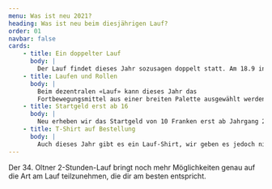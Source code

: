 ```yaml
---
menu: Was ist neu 2021?
heading: Was ist neu beim diesjährigen Lauf?
order: 01
navbar: false
cards:
    - title: Ein doppelter Lauf
      body: |
        Der Lauf findet dieses Jahr sozusagen doppelt statt. Am 18.9 in der Oltner Innenstadt und vom 11.9 bis zum 18.9 – dezentral wo immer du gerade bist.
    - title: Laufen und Rollen
      body: |
        Beim dezentralen «Lauf» kann dieses Jahr das
        Fortbewegungsmittel aus einer breiten Palette ausgewählt werden. Vom klassischen Laufen über das Trottinett oder Velo bis zum E-Bike.
    - title: Startgeld erst ab 16
      body: |
        Neu erheben wir das Startgeld von 10 Franken erst ab Jahrgang 2005, so dass die meisten Schulklassen und Jugendorganisationen gratis am Lauf teilnehmen können.
    - title: T-Shirt auf Bestellung
      body: |
        Auch dieses Jahr gibt es ein Lauf-Shirt, wir geben es jedoch nicht mehr gratis ab, sondern es kann bei der Anmeldung für 15 Franken bestellt werden.
---
```

Der 34. Oltner 2-Stunden-Lauf bringt noch mehr Möglichkeiten genau auf die Art am Lauf teilzunehmen, die dir am besten entspricht. 
